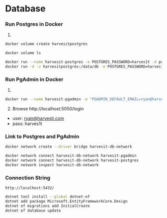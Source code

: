# Database

### Run Postgres in Docker
1.
```bash
docker volume create harvesitpostgres

docker volume ls

docker run --name harvesit-postgres -e POSTGRES_PASSWORD=harves1t -d postgres
docker run -d -v harvesitpostgres:/data/db -e POSTGRES_PASSWORD=harves1t --name harvesit-postgres -p 5432:5432 postgres
```

### Run PgAdmin in Docker
1.
```bash
docker run --name harvesit-pgadmin -e "PGADMIN_DEFAULT_EMAIL=ryan@harvesit.com" -e "PGADMIN_DEFAULT_PASSWORD=harves1t" -p 5050:80 -d dpage/pgadmin4 
```
2. Browse http://localhost:5050/login
- user: ryan@harvesit.com
- pass: harves1t


### Link to Postgres and PgAdmin
```bash
docker network create --driver bridge harvesit-db-network

docker network connect harvesit-db-network harvesit-pgadmin
docker network connect harvesit-db-network harvesit-postgres
docker network inspect harvesit-db-network
```

### Connection String
`http://localhost:5432/`

```bash
dotnet tool install --global dotnet-ef
dotnet add package Microsoft.EntityFrameworkCore.Design
dotnet ef migrations add InitialCreate
dotnet ef database update
```
